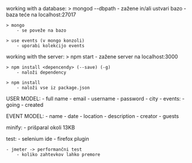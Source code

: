 working with a database:
	> mongod --dbpath <path>
		- zažene in/ali ustvari bazo
		- baza teće na localhost:27017

	> mongo
		- se poveže na bazo

	> use events (v mongo konzoli)
		- uporabi kolekcijo events


working with the server:
	> npm start
		- zažene server na localhost:3000

	> npm install <depencendy> (--save) (-g)
		- naloži dependency

	> npm install
		- naloži vse iz package.json

USER MODEL:
    - full name
    - email
    - username
    - password
    - city
    - events:
        - going
        - created

EVENT MODEL:
    - name
    - date
    - location
    - description
    - creator
    - guests

minify:
	- prišparal okoli 13KB
	
test:
    - selenium ide
        - firefox plugin

    - jmeter -> performančni test
        - koliko zahtevkov lahko premore
